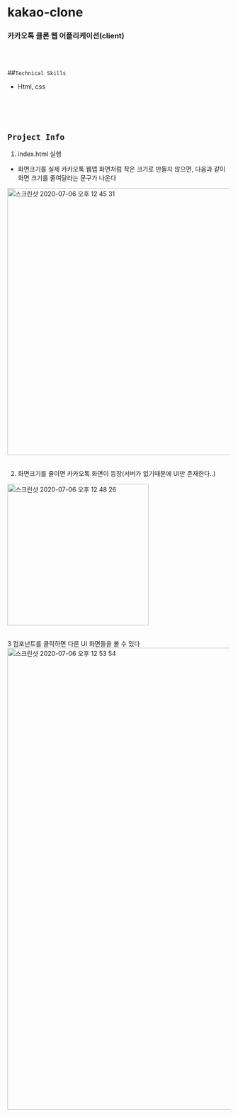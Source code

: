 # kakao-clone
### 카카오톡 클론 웹 어플리케이션(client)
<br/>
<br/>

##`Technical Skills`
- Html, css
<br/>
<br/>
<br/>

## `Project Info`
1. index.html 실행
- 화면크기를 실제 카카오톡 웹앱 화면처럼 작은 크기로 만들지 않으면, 다음과 같이 화면 크기를 줄여달라는 문구가 나온다
<img width="602" alt="스크린샷 2020-07-06 오후 12 45 31" src="https://user-images.githubusercontent.com/46306443/86553763-9a17df00-bf86-11ea-85d6-cfa3d15bd5c1.png">
<br/>
<br/>

2. 화면크기를 줄이면 카카오톡 화면이 등장(서버가 없기때문에 UI만 존재한다..)
<img width="319" alt="스크린샷 2020-07-06 오후 12 48 26" src="https://user-images.githubusercontent.com/46306443/86553901-0397ed80-bf87-11ea-9bc4-3a0344206a8e.png">
<br/>
<br/>

3 컴포넌트를 클릭하면 다른 UI 화면들을 볼 수 있다
<img width="1042" alt="스크린샷 2020-07-06 오후 12 53 54" src="https://user-images.githubusercontent.com/46306443/86554153-c6802b00-bf87-11ea-9a44-f6485d33f968.png">
<br/>
<br/>
<br/>


